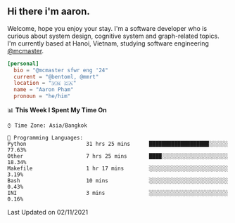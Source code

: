 <h2><b>Hi there i'm aaron. </b></h2>

Welcome, hope you enjoy your stay. I'm a software developer who is curious about system design, cognitive system and graph-related topics. I'm currently based at Hanoi, Vietnam, studying software engineering [@mcmaster](https://www.mcmaster.ca/).

```toml
[personal]
  bio = "@mcmaster sfwr eng '24"
  current = "@bentoml, @mmrt"
  location = "🇻🇳 🇨🇦"
  name = "Aaron Pham"
  pronoun = "he/him"
```
<!--<img src="https://github-readme-stats.vercel.app/api?username=aarnphm&show_icons=true&count_private=true&theme=dark" height="170"/>-->
<!--<img src="https://github-readme-stats.vercel.app/api/top-langs/?username=aarnphm&layout=compact&hide=css&theme=dark" height="170" />-->

<!--START_SECTION:waka-->
📊 **This Week I Spent My Time On** 

```text
⌚︎ Time Zone: Asia/Bangkok

💬 Programming Languages: 
Python                   31 hrs 25 mins      ███████████████████░░░░░░   77.63% 
Other                    7 hrs 25 mins       ████░░░░░░░░░░░░░░░░░░░░░   18.34% 
Makefile                 1 hr 17 mins        ░░░░░░░░░░░░░░░░░░░░░░░░░   3.19% 
Bash                     10 mins             ░░░░░░░░░░░░░░░░░░░░░░░░░   0.43% 
INI                      3 mins              ░░░░░░░░░░░░░░░░░░░░░░░░░   0.16%

```


 Last Updated on 02/11/2021
<!--END_SECTION:waka-->
